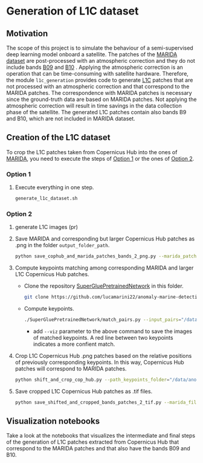 # Generation of L1C dataset

## Motivation
The scope of this project is to simulate the behaviour of a semi-supervised deep learning model onboard a satellite. The patches of the [MARIDA dataset](https://marine-debris.github.io/index.html) are post-processed with an atmospheric correction and they do not include bands [B09](https://sentinels.copernicus.eu/web/sentinel/user-guides/sentinel-2-msi/resolutions/spatial) and [B10](https://sentinels.copernicus.eu/web/sentinel/user-guides/sentinel-2-msi/resolutions/spatial) . Applying the atmospheric correction is an operation that can be time-consuming with satellite hardware. Therefore, the module `l1c_generation` provides code to generate [L1C](https://sentinels.copernicus.eu/web/sentinel/user-guides/sentinel-2-msi/product-types/level-1c) patches that are not processed with an atmospheric correction and that correspond to the MARIDA patches. The correspondence with MARIDA patches is necessary since the ground-truth data are based on MARIDA patches. Not applying the atmospheric correction will result in time savings in the data collection phase of the satellite. The generated L1C patches contain also bands B9 and B10, which are not included in MARIDA dataset.

## Creation of the L1C dataset
To crop the L1C patches taken from Copernicus Hub into the ones of [MARIDA](https://marine-debris.github.io/index.html), you need to execute the steps of [Option 1](https://github.com/lucamarini22/anomaly-marine-detection/anomalymarinedetection/l1c_generation#option-1) or the ones of [Option 2](https://github.com/lucamarini22/anomaly-marine-detection/anomalymarinedetection/l1c_generation#option-2).
### Option 1
1. Execute everything in one step.
    ```sh 
    generate_l1c_dataset.sh
    ```

### Option 2


1. generate L1C images (pr)

2. Save MARIDA and corresponding but larger Copernicus Hub patches as .png in the folder `output_folder_path`.
    ```sh
    python save_cophub_and_marida_patches_bands_2_png.py --marida_patches_path="/data/anomaly-marine-detection/data/patches/" --cop_hub_patches_path="/data/pyraws_luca/pyraws/generate_l1c/l1c_images" --pairs_file_path="/data/anomaly-marine-detection/data/l1c_data/keypoints_pairs/cop_hub_marida_pairs.txt" --output_folder_path="/data/anomaly-marine-detection/data/l1c_data/images_before_keypoint_matching/"
    ```
3. Compute keypoints matching among corresponding MARIDA and larger L1C Copernicus Hub patches.
    * Clone the repository [SuperGluePretrainedNetwork](https://github.com/magicleap/SuperGluePretrainedNetwork) in this folder.
      ```sh
      git clone https://github.com/lucamarini22/anomaly-marine-detection.git
      ```
    * Compute keypoints.
      ```sh
      ./SuperGluePretrainedNetwork/match_pairs.py --input_pairs="/data/anomaly-marine-detection/data/l1c_data/keypoints_pairs/cop_hub_marida_pairs.txt" --input_dir="/data/anomaly-marine-detection/data/l1c_data/images_before_keypoint_matching" --output_dir="/data/anomaly-marine-detection/data/l1c_data/keypoints_pairs" --resize=-1 --superglue="outdoor" --max_keypoints=1024 --keypoint_threshold=0.015 --nms_radius=4 --match_threshold=0.75
      ```
      * add `--viz` parameter to the above command to save the images of matched keypoints. A red line between two keypoints indicates a more confient match.

4. Crop L1C Copernicus Hub .png patches based on the relative positions of previously corresponding keypoints. In this way, Copernicus Hub patches will correspond to MARIDA patches.
    ```sh
    python shift_and_crop_cop_hub.py --path_keypoints_folder="/data/anomaly-marine-detection/data/l1c_data/keypoints_pairs" --cop_hub_png_input_imgs_path="/data/anomaly-marine-detection/data/l1c_data/images_before_keypoint_matching/" --cop_hub_png_output_imgs_path="/data/anomaly-marine-detection/data/l1c_data/images_after_keypoint_matching/"
    ```

5. Save cropped L1C Copernicus Hub patches as .tif files.
    ```sh
    python save_shifted_and_cropped_bands_patches_2_tif.py --marida_file_path="/data/anomaly-marine-detection/data/patches/S2_1-12-19_48MYU/S2_1-12-19_48MYU_0.tif" --bands_images_folder_path="/data/anomaly-marine-detection/data/l1c_data/images_after_keypoint_matching" --out_folder_tif="/data/anomaly-marine-detection/data/l1c_data/tif_final"
    ```


## Visualization notebooks

Take a look at the notebooks that visualizes the intermediate and final steps of the generation of L1C patches extracted from Copernicus Hub that correspond to the MARIDA patches and that also have the bands B09 and B10.
